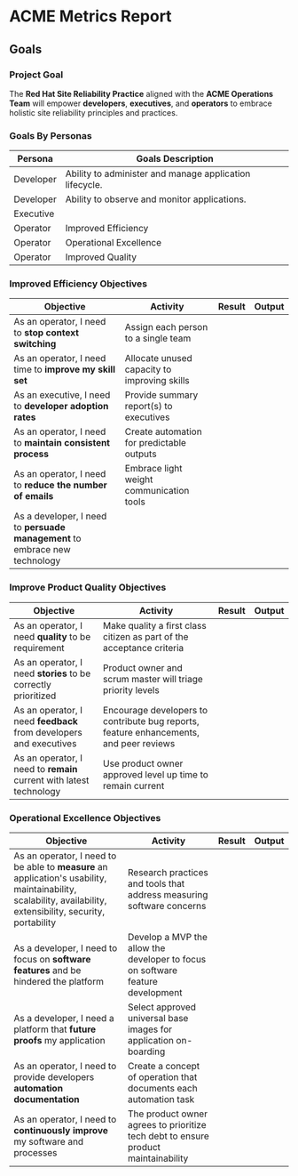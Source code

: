 # ACME Metrics Report

## Goals

### Project Goal

The **Red Hat Site Reliability Practice** aligned with the **ACME Operations Team** will empower **developers**, 
**executives**, and **operators** to embrace holistic site reliability principles and practices.

### Goals By Personas

| Persona    | Goals  Description |
|------------|-------------------|
| Developer | Ability to administer and manage application lifecycle. |
| Developer | Ability to observe and monitor applications.          |
| Executive |             |
| Operator  | Improved Efficiency  |
| Operator  | Operational Excellence |
| Operator  | Improved Quality |

### Improved Efficiency Objectives

| Objective                                                                    | Activity                          | Result  | Output |
|  --------------------------------------------------------------------------- | --------------------------------- | ------- | ------ | 
| As an operator, I need to **stop context switching**                         | Assign each person to a single team |  | |
| As an operator, I need time to **improve my skill set**                      | Allocate unused capacity to improving skills | | |
| As an executive, I need to **developer adoption rates**                      | Provide summary report(s) to executives  | | |
| As an operator, I need to **maintain consistent process**                    | Create automation for predictable outputs | | |
| As an operator, I need to **reduce the number of emails**                    | Embrace light weight communication tools | | |
| As a developer, I need to **persuade management** to embrace new technology  | | |

### Improve Product Quality Objectives

| Objective                                                            | Activity                          | Result  | Output |
| -------------------------------------------------------------------- | --------------------------------- | ------- | ------ | 
| As an operator, I need **quality** to be requirement                 | Make quality a first class citizen as part of the acceptance criteria | |
| As an operator, I need **stories** to be correctly prioritized       | Product owner and scrum master will triage priority levels | | 
| As an operator, I need **feedback** from developers and executives   | Encourage developers to contribute bug reports, feature enhancements, and peer reviews | |
| As an operator, I need to **remain** current with latest technology  | Use product owner approved level up time to remain current | |

### Operational Excellence Objectives

| Objective                                                            | Activity                          | Result  | Output |
| -------------------------------------------------------------------- | --------------------------------- | ------- | ------ | 
| As an operator, I need to be able to **measure** an application's usability, maintainability, scalability, availability, extensibility, security, portability | Research practices and tools that address measuring software concerns | | |
| As a developer, I need to focus on **software features** and be hindered the platform | Develop a MVP the allow the developer to focus on software feature development | | |
| As a developer, I need a platform that **future proofs** my application | Select approved universal base images for application on-boarding ||
| As an operator, I need to provide developers **automation documentation** | Create a concept of operation that documents each automation task ||
| As an operator, I need to **continuously improve** my software and processes | The product owner agrees to prioritize tech debt to ensure product maintainability || 


